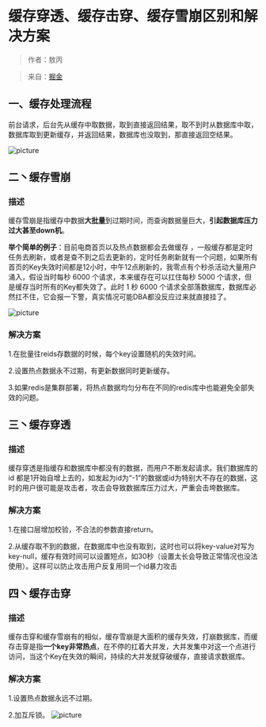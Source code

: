 # 缓存穿透、缓存击穿、缓存雪崩区别和解决方案

>作者：敖丙

>来自：[掘金](https://juejin.im/post/5dbef8306fb9a0203f6fa3e2)
## 一、缓存处理流程
前台请求，后台先从缓存中取数据，取到直接返回结果，取不到时从数据库中取，数据库取到更新缓存，并返回结果，数据库也没取到，那直接返回空结果。

 ![picture](https://ftp.bmp.ovh/imgs/2019/11/5f496c7018049454.png)

 ## 二丶缓存雪崩

 ### 描述
 缓存雪崩是指缓存中数据**大批量**到过期时间，而查询数据量巨大，**引起数据库压力过大甚至down机**。

 **举个简单的例子**：目前电商首页以及热点数据都会去做缓存 ，一般缓存都是定时任务去刷新，或者是查不到之后去更新的，定时任务刷新就有一个问题，如果所有首页的Key失效时间都是12小时，中午12点刷新的，我零点有个秒杀活动大量用户涌入，假设当时每秒 6000 个请求，本来缓存在可以扛住每秒 5000 个请求，但是缓存当时所有的Key都失效了。此时 1 秒 6000 个请求全部落数据库，数据库必然扛不住，它会报一下警，真实情况可能DBA都没反应过来就直接挂了。

 ![picture](https://ftp.bmp.ovh/imgs/2019/11/89913b4613f5ddeb.jpg)

 ### 解决方案
 1.在批量往reids存数据的时候，每个key设置随机的失效时间。

 2.设置热点数据永不过期，有更新数据同时更新缓存。

 3.如果redis是集群部署，将热点数据均匀分布在不同的redis库中也能避免全部失效的问题。

 ## 三丶缓存穿透

 ### 描述
 缓存穿透是指缓存和数据库中都没有的数据，而用户不断发起请求。我们数据库的 id 都是1开始自增上去的，如发起为id为“-1”的数据或id为特别大不存在的数据，这时的用户很可能是攻击者，攻击会导致数据库压力过大，严重会击垮数据库。

### 解决方案
1.在接口层增加校验，不合法的参数直接return。

2.从缓存取不到的数据，在数据库中也没有取到，这时也可以将key-value对写为key-null，缓存有效时间可以设置短点，如30秒（设置太长会导致正常情况也没法使用）。这样可以防止攻击用户反复用同一个id暴力攻击

## 四丶缓存击穿

### 描述
缓存击穿和缓存雪崩有的相似，缓存雪崩是大面积的缓存失效，打崩数据库，而缓存击穿是指**一个key非常热点**，在不停的扛着大并发，大并发集中对这一个点进行访问，当这个Key在失效的瞬间，持续的大并发就穿破缓存，直接请求数据库。

### 解决方案
1.设置热点数据永远不过期。

2.加互斥锁。
![picture](https://ftp.bmp.ovh/imgs/2019/11/d9406720b469d1e0.png)
